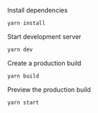 
Install dependencies

```bash
yarn install
```

Start development server

```bash
yarn dev
```

Create a production build

```bash
yarn build
```
Preview the production build

```bash
yarn start
```

